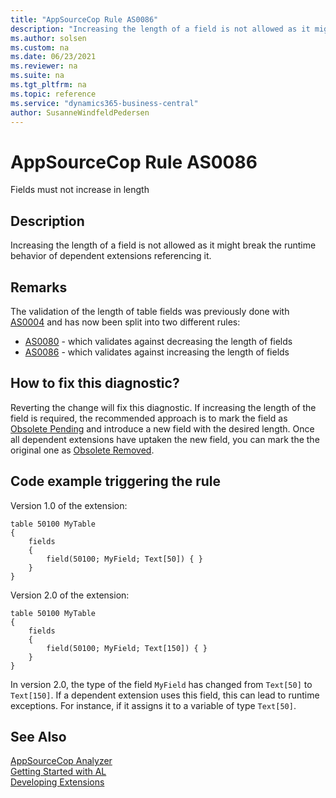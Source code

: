 ```yaml
---
title: "AppSourceCop Rule AS0086"
description: "Increasing the length of a field is not allowed as it might break the runtime behavior of dependent extensions referencing it."
ms.author: solsen
ms.custom: na
ms.date: 06/23/2021
ms.reviewer: na
ms.suite: na
ms.tgt_pltfrm: na
ms.topic: reference
ms.service: "dynamics365-business-central"
author: SusanneWindfeldPedersen
---
```

[//]: # (START>DO_NOT_EDIT)
[//]: # (IMPORTANT:Do not edit any of the content between here and the END>DO_NOT_EDIT.)
[//]: # (Any modifications should be made in the .xml files in the ModernDev repo.)
# AppSourceCop Rule AS0086
Fields must not increase in length

## Description
Increasing the length of a field is not allowed as it might break the runtime behavior of dependent extensions referencing it.

[//]: # (IMPORTANT: END>DO_NOT_EDIT)

## Remarks

The validation of the length of table fields was previously done with [AS0004](appsourcecop-as0004-fieldtypechangenotallowed.md) and has now been split into two different rules:
- [AS0080](appsourcecop-as0080-fieldlengthdecreasenotallowed.md) - which validates against decreasing the length of fields
- [AS0086](appsourcecop-as0086-fieldlengthincreasenotallowed.md) - which validates against increasing the length of fields

## How to fix this diagnostic?

Reverting the change will fix this diagnostic. If increasing the length of the field is required, the recommended approach is to mark the field as [Obsolete Pending](../properties/devenv-obsoletestate-property.md) and introduce a new field with the desired length.
Once all dependent extensions have uptaken the new field, you can mark the the original one as [Obsolete Removed](../properties/devenv-obsoletestate-property.md).

## Code example triggering the rule

Version 1.0 of the extension:
```AL
table 50100 MyTable
{
    fields
    {
        field(50100; MyField; Text[50]) { }
    }
}
```

Version 2.0 of the extension:
```AL
table 50100 MyTable
{
    fields
    {
        field(50100; MyField; Text[150]) { }
    }
}
```

In version 2.0, the type of the field `MyField` has changed from `Text[50]` to `Text[150]`. If a dependent extension uses this field, this can lead to runtime exceptions. For instance, if it assigns it to a variable of type `Text[50]`.

## See Also  
[AppSourceCop Analyzer](appsourcecop.md)  
[Getting Started with AL](../devenv-get-started.md)  
[Developing Extensions](../devenv-dev-overview.md)  